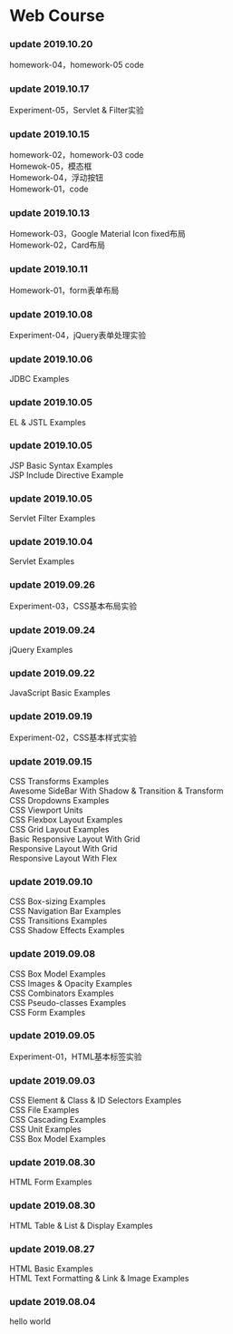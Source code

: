 # Web Course
### update 2019.10.20
homework-04，homework-05 code
### update 2019.10.17
Experiment-05，Servlet & Filter实验
### update 2019.10.15
homework-02，homework-03 code   
Homewok-05，模态框   
Homework-04，浮动按钮   
Homework-01，code   
### update 2019.10.13
Homework-03，Google Material Icon fixed布局    
Homework-02，Card布局
### update 2019.10.11
Homework-01，form表单布局
### update 2019.10.08
Experiment-04，jQuery表单处理实验
### update 2019.10.06
JDBC Examples
### update 2019.10.05
EL & JSTL Examples
### update 2019.10.05
JSP Basic Syntax Examples   
JSP Include Directive Example
### update 2019.10.05
Servlet Filter Examples
### update 2019.10.04
Servlet Examples
### update 2019.09.26
Experiment-03，CSS基本布局实验
### update 2019.09.24
jQuery Examples
### update 2019.09.22
JavaScript Basic Examples
### update 2019.09.19
Experiment-02，CSS基本样式实验    
### update 2019.09.15
CSS Transforms Examples   
Awesome SideBar With Shadow & Transition & Transform   
CSS Dropdowns Examples   
CSS Viewport Units   
CSS Flexbox Layout Examples   
CSS Grid Layout Examples   
Basic Responsive Layout With Grid   
Responsive Layout With Grid   
Responsive Layout With Flex   
### update 2019.09.10
CSS Box-sizing Examples   
CSS Navigation Bar Examples   
CSS Transitions Examples   
CSS Shadow Effects Examples
### update 2019.09.08
CSS Box Model Examples   
CSS Images & Opacity Examples   
CSS Combinators Examples   
CSS Pseudo-classes Examples   
CSS Form Examples
### update 2019.09.05
Experiment-01，HTML基本标签实验   
### update 2019.09.03
CSS Element & Class & ID Selectors Examples   
CSS File Examples   
CSS Cascading Examples   
CSS Unit Examples   
CSS Box Model Examples 
### update 2019.08.30
HTML Form Examples
### update 2019.08.30
HTML Table & List & Display Examples
### update 2019.08.27
HTML Basic Examples   
HTML Text Formatting & Link & Image Examples
### update 2019.08.04
hello world